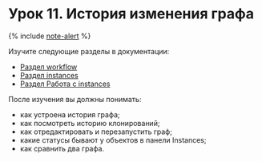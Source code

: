 # Урок 11. История изменения графа

{% include [note-alert](../_includes/onboarding-alert.md) %}

Изучите следующие разделы в документации:

- [Раздел workflow](https://docs.yandex-team.ru/nirvana/concepts/workflows)
- [Раздел instances](https://docs.yandex-team.ru/nirvana/concepts/instances)
- [Раздел Работа с instances](https://docs.yandex-team.ru/nirvana/operations/instance/change-history)

После изучения вы должны понимать:

- как устроена история графа;
- как посмотреть историю клонирований;
- как отредактировать и перезапустить граф;
- какие статусы бывают у объектов в панели Instances;
- как сравнить два графа.
